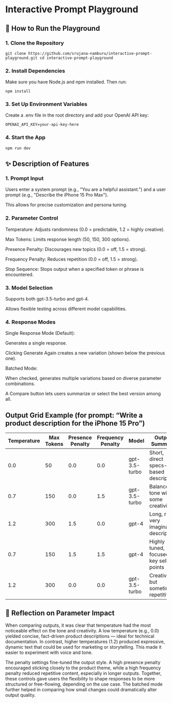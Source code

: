 # Interactive Prompt Playground

## 🚀 How to Run the Playground

### 1. Clone the Repository
   
`git clone https://github.com/srujana-namburu/interactive-prompt-playground.git
   cd interactive-prompt-playground
`
### 2. Install Dependencies
Make sure you have Node.js and npm installed. Then run:

`npm install`

### 3. Set Up Environment Variables
Create a .env file in the root directory and add your OpenAI API key:

`OPENAI_API_KEY=your-api-key-here`

### 4. Start the App

`npm run dev`

## ✨ Description of Features

### 1. Prompt Input

Users enter a system prompt (e.g., "You are a helpful assistant.") and a user prompt (e.g., "Describe the iPhone 15 Pro Max").

This allows for precise customization and persona tuning.

### 2. Parameter Control

Temperature: Adjusts randomness (0.0 = predictable, 1.2 = highly creative).

Max Tokens: Limits response length (50, 150, 300 options).

Presence Penalty: Discourages new topics (0.0 = off, 1.5 = strong).

Frequency Penalty: Reduces repetition (0.0 = off, 1.5 = strong).

Stop Sequence: Stops output when a specified token or phrase is encountered.

### 3. Model Selection

Supports both gpt-3.5-turbo and gpt-4.

Allows flexible testing across different model capabilities.

### 4. Response Modes

Single Response Mode (Default):

Generates a single response.

Clicking Generate Again creates a new variation (shown below the previous one).

Batched Mode:

When checked, generates multiple variations based on diverse parameter combinations.

A Compare button lets users summarize or select the best version among all.

## Output Grid Example (for prompt: “Write a product description for the iPhone 15 Pro”)

| Temperature | Max Tokens | Presence Penalty | Frequency Penalty | Model         | Output Summary                              |
| ----------- | ---------- | ---------------- | ----------------- | ------------- | ------------------------------------------- |
| 0.0         | 50         | 0.0              | 0.0               | gpt-3.5-turbo | Short, direct specs-based description       |
| 0.7         | 150        | 0.0              | 1.5               | gpt-3.5-turbo | Balanced tone with some creativity          |
| 1.2         | 300        | 1.5              | 0.0               | gpt-4         | Long, rich, very imaginative description    |
| 0.7         | 150        | 1.5              | 1.5               | gpt-4         | Highly tuned, focused on key selling points |
| 1.2         | 300        | 0.0              | 0.0               | gpt-3.5-turbo | Creative but sometimes repetitive           |


## 🧠 Reflection on Parameter Impact
When comparing outputs, it was clear that temperature had the most noticeable effect on the tone and creativity. A low temperature (e.g., 0.0) yielded concise, fact-driven product descriptions — ideal for technical documentation. In contrast, higher temperatures (1.2) produced expressive, dynamic text that could be used for marketing or storytelling. This made it easier to experiment with voice and tone.

The penalty settings fine-tuned the output style. A high presence penalty encouraged sticking closely to the product theme, while a high frequency penalty reduced repetitive content, especially in longer outputs. Together, these controls gave users the flexibility to shape responses to be more structured or free-flowing, depending on the use case. The batched mode further helped in comparing how small changes could dramatically alter output quality.


